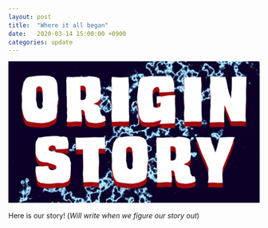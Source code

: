 ```yaml
---
layout: post
title:  "Where it all began"
date:   2020-03-14 15:00:00 +0900
categories: update
---
```

![Origin](/assets/images/origin-story.png)  


Here is our story! (*Will write when we figure our story out*)
